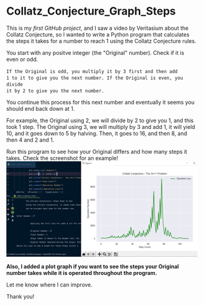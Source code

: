 # Collatz_Conjecture_Graph_Steps

This is my <i>first GitHub project</i>, and I saw a video by Veritasium about the Collatz Conjecture, so I wanted to write a Python program that calculates the steps it takes for a number to reach 1 using the Collatz Conjecture rules.

You start with any positve integer (the "Original" number). Check if it is even or odd.

<code>If the Original is odd, you multiply it by 3 first and then add 1 to it to give you the next number.
If the Original is even, you divide it by 2 to give you the next number.</code>

You continue this process for this next number and eventually it seems you should end back down at 1. 

For example, the Original using 2, we will divide by 2 to give you 1, and this took 1 step.
The Original using 3, we will multiply by 3 and add 1, it will yield 10, and it goes down to 5 by halving. Then, it goes to 16, and then 8, and then 4 and 2 and 1.

Run this program to see how your Original differs and how many steps it takes.
Check the screenshot for an example!
<img src="https://raw.githubusercontent.com/SudhamshM/Collatz_Conjecture_Graph_Steps/main/collatz_27_example.png"></img>

<strong>Also, I added a plot graph if you want to see the steps your Original number takes while it is operated throughout the program.</strong>

Let me know where I can improve.

Thank you!
